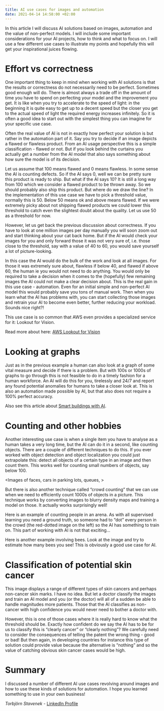 ```yaml
---
title: AI use cases for images and automation
date: 2021-04-14 14:58:00 +02:00
---
```


In this article I will discuss AI solutions based on images, automation and the value of non-perfect models. I will include some important considerations for your AI projects, how to think and what to focus on. I will use a few different use cases to illustrate my points and hopefully this will get your inspirational juices flowing. 

# Effort vs correctness

One important thing to keep in mind when working with AI solutions is that the results or correctness do not necessarily need to be perfect. Sometimes good enough will do. There is almost always a trade off in the amount of time you have to spend on perfecting your model and the improvement you get. It is like when you try to accelerate to the speed of light: in the beginning it is quite easy to get up to a decent speed but the closer you get to the actual speed of light the required energy increases infinitely. So it is often a good idea to start out with the simplest thing you can imagine for your specific use case. 

Often the real value of AI is not in exactly how perfect your solution is but rather in the automation part of it. Say you try to decide if an image depicts a flawed or flawless product. From an AI usage perspective this is a simple classification - flawed or not. But if you look behind the curtains you actually get a number from the AI model that also says something about how sure the model is of its decision. 

Let us assume that 100 means flawed and 0 means flawless. In some sense the AI is counting defects. So if the AI says 0, well we can be pretty sure this product is ready to ship. But what if the AI says 10? It is still a long way from 100 which we consider a flawed product to be thrown away. So we should probably also ship this product. But where do we draw the line? In the implementation of this use case we have to pick a threshold value, normally this is 50. Below 50 means ok and above means flawed. If we were extremely picky about not shipping flawed products we could lower this threshold to catch even the slightest doubt about the quality. Let us use 50 as a threshold for now.

However, let us get back the previous discussion about correctness. If you have to look at one million images per day manually you will soon zoom out and start thinking about your cat back home. But if the AI would check your images for you and only forward those it was not very sure of, i.e. those close to the threshold, say with a value of 40 to 60, you would save yourself a lot of picture-looking.

In this case the AI would do the bulk of the work and look at all images. For those it was extremely sure about, flawless if  below 40, and flawed if above 60, the human ie you would not need to do anything. You would only be required to take a decision when it comes to the (hopefully) few remaining images the AI could not make a clear decision about. This is the real gain in this use case - automation. Even for an initial simple and non-perfect AI model this would probably save you tons of manual work. Then when you learn what the AI has problems with, you can start collecting those images and retrain your AI to become even better, further reducing your workload. Sounds nice right?!

This use case is so common that AWS even provides a specialized service for it: Lookout for Vision. 

Read more about here: [AWS Lookout for Vision](http://praktisk.ai/posts/aws-lookout-for-vision-goes-ga/)


# Looking at graphs

Just as in the previous example a human can also look at a graph of some vital measure and decide if there is a problem. But with 100s or 1000s of graphs to go through this is not feasible to do in a timely fashion for a human workforce. An AI will do this for you, tirelessly and 24/7 and report any found potential anomalies for humans to take a closer look at. This is also an automation made possible by AI, but that also does not require a 100% perfect accuracy.

Also see this article about [Smart buildings with AI](https://praktisk.ai/posts/smart-buildings-with-ai/).



# Counting and other hobbies

Another interesting use case is when a single item you have to analyse as a human takes a very long time, but the AI can do it in a second, like counting objects. There are a couple of different techniques to do this. If you ever worked with object detection and object localization you could just extrapolate this: detect all objects of a certain type in an image and then count them. This works well for counting small numbers of objects, say below 100. 

<Images of faces, cars in parking lots, queues, >

But there is also another technique called “crowd counting” that we can use when we need to efficiently count 1000s of objects in a picture. This technique works by converting images to blurry density maps and training a model on those. It actually works surprisingly well!

Here is an example of counting people in an arena. As with all supervised learning you need a ground truth, so someone had to “dot” every person in the crowd (the red-dotted image on the left) so the AI has something to train on. This part of working with AI is not that exciting…


 



Here is another example involving bees. Look at the image and try to estimate how many bees you see! This is obviously a good use case for AI.






# Classification of potential skin cancer


This image displays a range of different types of skin cancers and perhaps non-cancer skin marks. I have no idea. But let a doctor classify the images and train an AI model and you (or the doctor) will all of a sudden be able to handle magnitudes more patients. Those that the AI classifies as non-cancer with high confidence you would never need to bother a doctor with. 

However, this is one of those cases where it is really hard to know what the threshold should be. Exactly how confident do we say the AI has to be for us to classify this is “clearly cancer” or “clearly nothing”? We carefully need to consider the consequences of telling the patent the wrong thing - good or bad! 
But then again, in developing countries for instance this type of solution could provide value because the alternative is “nothing” and so the value of catching obvious skin cancer cases would be high. 




# Summary

I discussed a number of different AI use cases revolving around images and how to use these kinds of solutions for automation. I hope you learned something to use in your own business! 




*Torbjörn Stavenek* - 
[LinkedIn Profile](https://www.linkedin.com/in/tstavenek/)